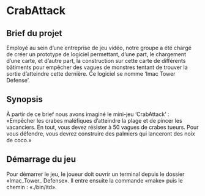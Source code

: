 # CrabAttack

## Brief du projet

Employé au sein d’une entreprise de jeu vidéo, notre groupe a été chargé de créer un prototype de logiciel permettant, d’une part, le chargement d’une carte, et d’autre part, la construction sur cette carte de différents bâtiments pour empêcher des vagues de monstres tentant de trouver la sortie d’atteindre cette dernière. Ce logiciel se nomme ‘Imac Tower Defense’.

## Synopsis

À partir de ce brief nous avons imaginé le mini-jeu ‘CrabAttack’ :
«Empêcher les crabes maléfiques d’atteindre la plage et de pincer les vacanciers. En tout, vous devez résister à 50 vagues de crabes tueurs. Pour vous défendre, vous devrez construire des palmiers qui lanceront des noix de coco.»

## Démarrage du jeu

Pour démarrer le jeu, le joueur doit ouvrir un terminal depuis le dossier «Imac_Tower_
Defense». Il entre ensuite la commande «make» puis le chemin : «./bin/itd».
